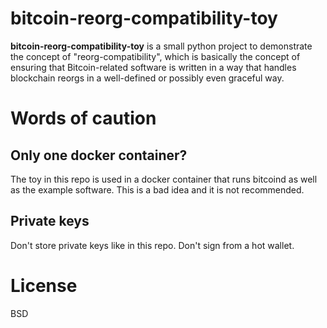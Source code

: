 # bitcoin-reorg-compatibility-toy
**bitcoin-reorg-compatibility-toy** is a small python project to demonstrate the concept of "reorg-compatibility", which is basically the concept of ensuring that Bitcoin-related software is written in a way that handles blockchain reorgs in a well-defined or possibly even graceful way.

# Words of caution

## Only one docker container?

The toy in this repo is used in a docker container that runs bitcoind as well as the example software. This is a bad idea and it is not recommended.

## Private keys

Don't store private keys like in this repo. Don't sign from a hot wallet.

# License

BSD
